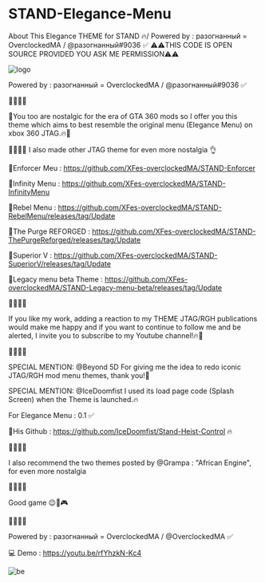 # STAND-Elegance-Menu
About This Elegance THEME for STAND 🔥/ Powered by : разогнанный = OverclockedMA / @разогнанный#9036 ✅
⚠️⚠️THIS CODE IS OPEN SOURCE PROVIDED YOU ASK ME PERMISSION⚠️⚠️

![logo](https://user-images.githubusercontent.com/130534944/235456561-f4c39203-0664-472c-83ab-75e0f28ce63a.png)

Powered by : разогнанный = OverclockedMA / @разогнанный#9036 ✅

🚧🚧🚧🚧

💎You too are nostalgic for the era of GTA 360 mods so I offer you this theme which aims to best resemble the original menu 
(Elegance Menu) on xbox 360 JTAG.🔥🧨

🚧🚧🚧🚧
I also made other JTAG theme for even more nostalgia 👌

💎Enforcer Meu : https://github.com/XFes-overclockedMA/STAND-Enforcer

💎Infinity Menu : https://github.com/XFes-overclockedMA/STAND-InfinityMenu

💎Rebel Menu : https://github.com/XFes-overclockedMA/STAND-RebelMenu/releases/tag/Update

💎The Purge REFORGED : https://github.com/XFes-overclockedMA/STAND-ThePurgeReforged/releases/tag/Update

💎Superior V : https://github.com/XFes-overclockedMA/STAND-SuperiorV/releases/tag/Update

💎Legacy menu beta Theme : https://github.com/XFes-overclockedMA/STAND-Legacy-menu-beta/releases/tag/Update

🚧🚧🚧🚧

If you like my work, adding a reaction to my THEME JTAG/RGH publications would make me happy 
and if you want to continue to follow me and be alerted, I invite you to subscribe to my Youtube channel!🔥🧨

🚧🚧🚧🚧

SPECIAL MENTION: @Beyond 5D For giving me the idea to redo iconic JTAG/RGH mod menu themes, thank you!💪

SPECIAL MENTION: @IceDoomfist I used its load page code (Splash Screen) when the Theme is launched.🔥

For Elegance Menu : 0.1 ✅

🌴His Github : https://github.com/IceDoomfist/Stand-Heist-Control 🔥

🚧🚧🚧🚧

I also recommend the two themes posted by @Grampa  : "African Engine", for even more nostalgia

🚧🚧🚧🚧

Good game 😉🚀🎮

🚧🚧🚧🚧

Powered by : разогнанный = OverclockedMA / @OverclockedMA ✅ 

💻 Demo : https://youtu.be/rfYhzkN-Kc4

![be](https://user-images.githubusercontent.com/130534944/235456642-628417d2-f255-4598-b29b-921ca6355204.png)

